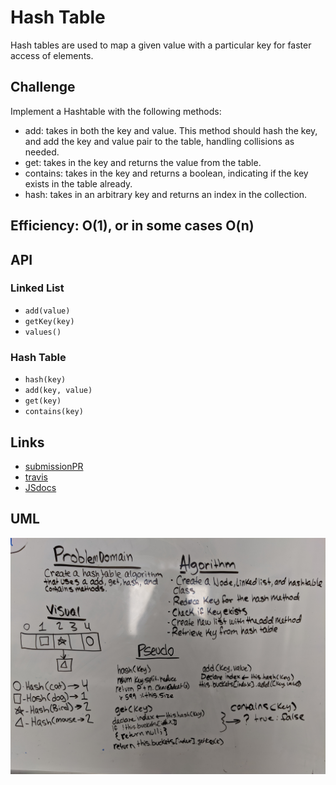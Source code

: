 # Hash Table
Hash tables are used to map a given value with a particular key for faster access of elements.

## Challenge
Implement a Hashtable with the following methods:
* add: takes in both the key and value. This method should hash the key, and add the key and value pair to the table, handling collisions as needed.
* get: takes in the key and returns the value from the table.
* contains: takes in the key and returns a boolean, indicating if the key exists in the table already.
* hash: takes in an arbitrary key and returns an index in the collection.


## Efficiency: O(1), or in some cases O(n)


## API

### Linked List
* `add(value)`  
* `getKey(key)` 
* `values()`

### Hash Table
* `hash(key)`
* `add(key, value)`
* `get(key)`
* `contains(key)` 

## Links
* [submissionPR](https://github.com/nataliealway-401-advanced-javascript/data-structures-and-algorithms/pull/21)
* [travis](https://www.travis-ci.com/nataliealway-401-advanced-javascript/data-structures-and-algorithms)
* [JSdocs](https://github.com/nataliealway-401-advanced-javascript/data-structures-and-algorithms/blob/hashTables/docs/data-structures_hash-tables_hashTable.js.html)


## UML
![pseudo](../assets/hashtablesWB.jpg)

